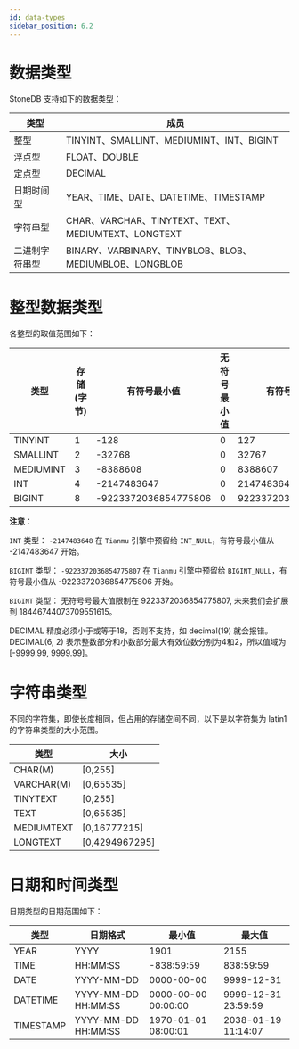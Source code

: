 ```yaml
---
id: data-types
sidebar_position: 6.2
---
```


# 数据类型

StoneDB 支持如下的数据类型：

| 类型 | 成员 |
| --- | --- |
| 整型 | TINYINT、SMALLINT、MEDIUMINT、INT、BIGINT |
| 浮点型 | FLOAT、DOUBLE |
| 定点型 | DECIMAL |
| 日期时间型 | YEAR、TIME、DATE、DATETIME、TIMESTAMP |
| 字符串型 | CHAR、VARCHAR、TINYTEXT、TEXT、MEDIUMTEXT、LONGTEXT |
| 二进制字符串型 | BINARY、VARBINARY、TINYBLOB、BLOB、MEDIUMBLOB、LONGBLOB |

# 整型数据类型

各整型的取值范围如下：

类型 | 存储(字节) | 有符号最小值 | 无符号最小值 | 有符号最大值 | 无符号最大值
-- | -- | -- | -- | -- | --
TINYINT | 1 | -128 | 0 | 127 | 255
SMALLINT | 2 | -32768 | 0 | 32767 | 65535
MEDIUMINT | 3 | -8388608 | 0 | 8388607 | 16777215
INT | 4 | -2147483647 | 0 | 2147483647 | 4294967295
BIGINT  | 8 | -9223372036854775806 | 0 | 9223372036854775807 | 9223372036854775807

**注意**：

`INT` 类型： `-2147483648` 在 `Tianmu` 引擎中预留给 `INT_NULL`，有符号最小值从 -2147483647 开始。

`BIGINT` 类型： `-9223372036854775807` 在 `Tianmu` 引擎中预留给 `BIGINT_NULL`，有符号最小值从 -9223372036854775806 开始。

`BIGINT` 类型： 无符号号最大值限制在 9223372036854775807, 未来我们会扩展到 18446744073709551615。

DECIMAL 精度必须小于或等于18，否则不支持，如 decimal(19) 就会报错。DECIMAL(6, 2) 表示整数部分和小数部分最大有效位数分别为4和2，所以值域为 [-9999.99, 9999.99]。

# 字符串类型

不同的字符集，即使长度相同，但占用的存储空间不同，以下是以字符集为 latin1 的字符串类型的大小范围。

| 类型 | 大小 |
| --- | --- |
| CHAR(M) | [0,255] |
| VARCHAR(M) | [0,65535] |
| TINYTEXT | [0,255] |
| TEXT | [0,65535] |
| MEDIUMTEXT | [0,16777215] |
| LONGTEXT | [0,4294967295] |

# 日期和时间类型

日期类型的日期范围如下：

| 类型 | 日期格式 | 最小值 | 最大值 |
| --- | --- | --- | --- |
| YEAR | YYYY | 1901 | 2155 |
| TIME | HH:MM:SS | -838:59:59 | 838:59:59 |
| DATE | YYYY-MM-DD | 0000-00-00 | 9999-12-31 |
| DATETIME | YYYY-MM-DD HH:MM:SS | 0000-00-00 00:00:00 | 9999-12-31 23:59:59 |
| TIMESTAMP | YYYY-MM-DD HH:MM:SS | 1970-01-01 08:00:01 | 2038-01-19 11:14:07 |
